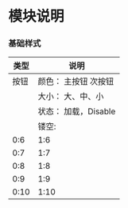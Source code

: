 # 模块说明

### 基础样式

| 类型 | 说明 |
| -- | -- |
| 按钮 | 颜色：    主按钮 次按钮 |
|      | 大小：    大、中、小 |
|      | 状态：    加载，Disable |
|      | 镂空:     |
| 0:6 | 1:6 |
| 0:7 | 1:7 |
| 0:8 | 1:8 |
| 0:9 | 1:9 |
| 0:10 | 1:10 |

